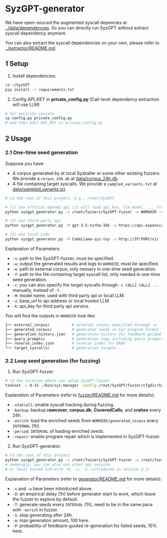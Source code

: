 # SyzGPT-generator

We have open-souced the augmented syscall depencies at [../data/dependencies](../data/dependencies/). So you can directly run SyzGPT without extract syscall dependency anymore.

You can also extract the syscall dependencies on your own, please refer to [../extractor/README.md](../extractor/README.md).

## 1 Setup

1. Install dependencies:

```bash
cd ~/SyzGPT
pip install -r requirements.txt
```

2. Config API_KEY in **private_config.py** (Call-level dependency extraction will use LLM)

```bash
# for security concern
cp config.py private_config.py
# and then edit API_KEY in private_config.py
```

## 2 Usage

### 2.1 One-time seed generation

Suppose you have: 
- A corpus generated by at local Syzkaller or some other existing fuzzers. We provide a `corpus_24h.db` at [data/corpus_24h.db](./data/corpus_24h.db).
- A file containing target syscalls. We provide a `sampled_variants.txt` at [data/sampled_variants.txt](./data/sampled_variants.txt).

```bash
# cd the root of this project, e.g., /root/SyzGPT

# (1) Use official OpenAI api (it will load api_key, llm_model, ... from private_config.py)
python syzgpt_generator.py -s /root/fuzzers/SyzGPT-fuzzer -w WORKDIR -e data/corpus_24h.db -f sampled_variants.txt

# (2) Use third party api
python syzgpt_generator.py -M gpt-3.5-turbo-16k -u https://api.expansion.chat/v1/ -k API_KEY -s /root/fuzzers/SyzGPT-fuzzer -w WORKDIR -e data/corpus_24h.db -f sampled_variants.txt

# (3) Use local LLMs
python syzgpt_generator.py -M CodeLlama-syz-toy -u http://IP:PORT/v1/ -s /root/fuzzers/SyzGPT-fuzzer -w WORKDIR -e data/corpus_24h.db -f sampled_variants.txt
```

Explanation of Parameters:
- `-s`: path to the SyzGPT-fuzzer, must be specified.
- `-w`: output the generated results and logs to `WORKDIR`, must be specified.
- `-e`: path to external corpus, only nessary in one-time seed generation.
- `-f`: path to the file containing target syscall list, only needed in one-time seed generation.
- `-c`: you can also specify the target syscalls through `-c CALL1 CALL2 ...` manually, instead of `-f`.
- `-M`: model name, used with third party api or local LLM.
- `-u`: base_url to api address or local hosted LLM.
- `-k`: api_key for third party api service.

You will find the outputs in `WORKDIR` look like:

```bash
├── external_corpus/          # external corpus specified through -e
├── generated_corpus/         # generated seeds in Syz-program format
├── generation_history.json   # generation history for feedback-guided seed generation
├── query_prompts/            # generation logs including query prompts and results, can be used for fine-tuning.
├── reverse_index.json        # reverse index for DRAG
└── target_syscalls/          # generation targets
```

### 2.2 Loop seed generation (for fuzzing)


1. Run SyzGPT-fuzzer:

```bash
# cd the location where you setup SyzGPT-fuzzer
taskset -c 8-15 ./bin/syz-manager -config /root/SyzGPT/fuzzer/cfgdir/SyzGPT.cfg -bench benchdir/SyzGPT.log -statcall -backup 24h -enrich WORKDIR/generated_corpus -period 1h -repair
```

Explanation of Parameters (refer to [fuzzer/README.md](fuzzer/README.md) for more details):
- `-statcall`: enable syscall tracking during fuzzing.
- `-backup`: backup **rawcover**, **corpus.db**, **CoveredCalls**, and **crahes** every 24h.
- `-enrich`: load the enriched seeds from `WORKDIR/generated_corpus` every `INTERNAL` (1h).
- `-period`: `INTERVAL` of loading enriched seeds.
- `-repair`: enable program repair which is implemented in SyzGPT-fuzzer.

2. Run SyzGPT-generator:

```bash
# cd the root of this project
python syzgpt_generator.py -s /root/fuzzers/SyzGPT-fuzzer -w /root/fuzzers/SyzGPT-fuzzer/workdir/v6-1/SyzGPT/generated_corpus -D 1h -T 1h -S 24h -m 100 -P 10
# seemingly, you can also use other api service
# or local hosted LLM with -M, -u, -k (introduced in section 2.1)
```

Explanation of Parameters (refer to [generator/README.md](generator/README.md) for more details):
- `-s` and `-w` have been introduced above.
- `-D`: an empirical delay (1h) before generator start to work, which leave the fuzzer to explore by default.
- `-T`: generate seeds every `INTERVAL` (1h), need to be in the same pace with `-enrich` in fuzzer.
- `-S`: stop generating after 24h.
- `-m`: max generation amount, 100 here.
- `-P`: probability of feedback-guided re-generation for failed seeds, 10% here.